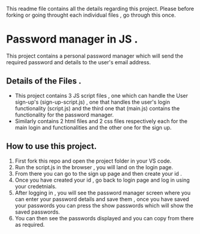 This readme file contains all the details regarding this project. Please before forking or going throught each individual files , go through this once.

# Password manager in JS .

This project contains a personal password manager which will send the required password and details to the user's email address.

## Details of the Files .
* This project contains 3 JS script files , one which can handle the User sign-up's (sign-up-script.js) , one that handles the user's login functionality (script.js) and the third one that (main.js) contains the functionality for the password manager.
* Similarly contains 2 html files and 2 css files respectively each for the main login and functionalities and the other one for the sign up.

## How to use this project.
1. First fork this repo and open the project folder in your VS code.
2. Run the script.js in the browser , you will land on the login page.
3. From there you can go to the sign up page and then create your id .
4. Once you have created your id , go back to login page and log in using your credetnials.
5. After logging in , you will see the password manager screen where you can enter your password details and save them , once you have saved your passwords you can press the show passwords which will show the saved passwords.
6. You can then see the passwords displayed and you can copy from there as required.

